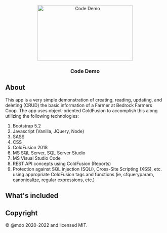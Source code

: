 <p align="center">
  <img src=".github/logo.png" width="300" height="175" alt="Code Demo">
</p>

<h3 align="center">Code Demo</h3>

## About

<p class="p-2">
    This app is a very simple demonstration of creating, reading, updating, and deleting (CRUD) 
    the basic information of a Farmer at Bedrock Farmers Coop.  
    The app uses object-oriented ColdFusion to accomplish this along utilizing the following technologies:
</p>
<ol>
    <li>Bootstrap 5.2</li>
    <li>Javascript (Vanilla, JQuery, Node)</li>
    <li>SASS</li>
    <li>CSS</li>
    <li>ColdFusion 2018</li>
    <li>MS SQL Server, SQL Server Studio</li>
    <li>MS Visual Studio Code</li>
    <li>REST API concepts using ColdFusion (Reports)
    <li>Protection against SQL injection (SQLi), Cross-Site Scripting (XSS), etc. using appropriate ColdFusion
        tags and functions (ie, cfqueryparam, canonicalize, regular expressions, etc.)</li>
</ol>

## What's included



## Copyright

&copy; @mdo 2020-2022 and licensed MIT.
